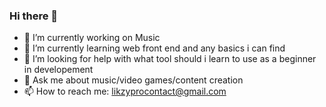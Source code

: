 ### Hi there 👋

- 🔭 I’m currently working on Music 
- 🌱 I’m currently learning web front end and any basics i can find    
- 🤔 I’m looking for help with what tool should i learn to use as a beginner in developement 
- 💬 Ask me about music/video games/content creation    
- 📫 How to reach me: likzyprocontact@gmail.com

